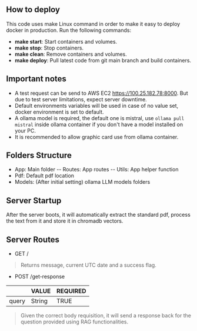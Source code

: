 
## How to deploy
This code uses make Linux command in order to make it easy to deploy docker in production. Run the following commands:

- **make start**: Start containers and volumes.
- **make stop**: Stop containers.
- **make clean**: Remove containers and volumes.
- **make deploy**: Pull latest code from git main branch and build containers.

## Important notes
- A test request can be send to AWS EC2 https://100.25.182.78:8000. But due to test server limitations, expect server downtime.
- Default environments variables will be used in case of no value set, docker environment is set to default.
- A ollama model is required, the default one is mistral, use `ollama pull mistral` inside ollama container if you don't have a model installed on your PC. 
- It is recommended to allow graphic card use from ollama container.

## Folders Structure

- App: Main folder
-- Routes: App routes
-- Utils: App helper function
- Pdf: Default pdf location
- Models: (After initial setting) ollama LLM models folders

## Server Startup
After the server boots, it will automatically extract the standard pdf, process the text from it and store it in chromadb vectors.

## Server Routes
- GET /
> Returns message, current UTC date and a success flag.
- POST /get-response
 
|                |VALUE                          |REQUIRED                         |
|----------------|-------------------------------|-----------------------------|
|query           |String                         |TRUE                         |
> Given the correct body requisition, it will send a response back for the question provided using RAG functionalities.

